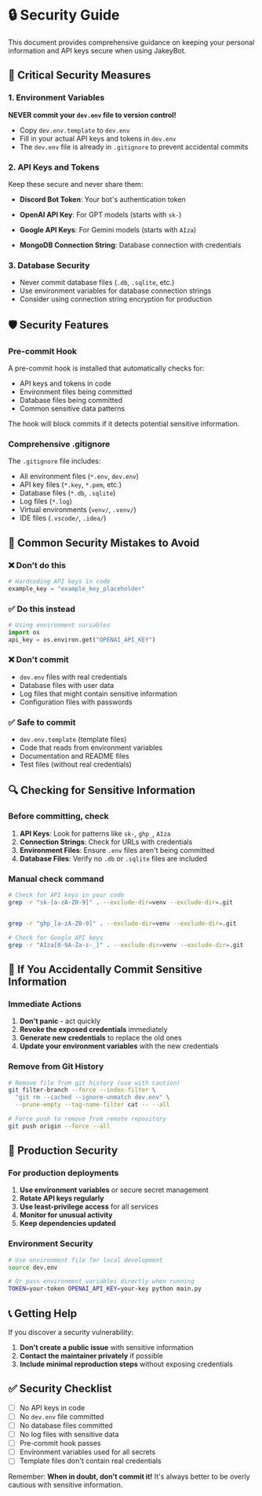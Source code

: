 # 🔒 Security Guide

This document provides comprehensive guidance on keeping your personal information and API keys secure when using JakeyBot.

## 🚨 Critical Security Measures

### 1. Environment Variables

**NEVER commit your `dev.env` file to version control!**

- Copy `dev.env.template` to `dev.env`
- Fill in your actual API keys and tokens in `dev.env`
- The `dev.env` file is already in `.gitignore` to prevent accidental commits

### 2. API Keys and Tokens

Keep these secure and never share them:

- **Discord Bot Token**: Your bot's authentication token
- **OpenAI API Key**: For GPT models (starts with `sk-`)
- **Google API Keys**: For Gemini models (starts with `AIza`)

- **MongoDB Connection String**: Database connection with credentials

### 3. Database Security

- Never commit database files (`.db`, `.sqlite`, etc.)
- Use environment variables for database connection strings
- Consider using connection string encryption for production

## 🛡️ Security Features

### Pre-commit Hook

A pre-commit hook is installed that automatically checks for:

- API keys and tokens in code
- Environment files being committed
- Database files being committed
- Common sensitive data patterns

The hook will block commits if it detects potential sensitive information.

### Comprehensive .gitignore

The `.gitignore` file includes:

- All environment files (`*.env`, `dev.env`)
- API key files (`*.key`, `*.pem`, etc.)
- Database files (`*.db`, `.sqlite`)
- Log files (`*.log`)
- Virtual environments (`venv/`, `.venv/`)
- IDE files (`.vscode/`, `.idea/`)

## 🚨 Common Security Mistakes to Avoid

### ❌ Don't do this

```python
# Hardcoding API keys in code
example_key = "example_key_placeholder"
```

### ✅ Do this instead

```python
# Using environment variables
import os
api_key = os.environ.get("OPENAI_API_KEY")
```

### ❌ Don't commit

- `dev.env` files with real credentials
- Database files with user data
- Log files that might contain sensitive information
- Configuration files with passwords

### ✅ Safe to commit

- `dev.env.template` (template files)
- Code that reads from environment variables
- Documentation and README files
- Test files (without real credentials)

## 🔍 Checking for Sensitive Information

### Before committing, check

1. **API Keys**: Look for patterns like `sk-`, `ghp_`, `AIza`
2. **Connection Strings**: Check for URLs with credentials
3. **Environment Files**: Ensure `.env` files aren't being committed
4. **Database Files**: Verify no `.db` or `.sqlite` files are included

### Manual check command

```bash
# Check for API keys in your code
grep -r "sk-[a-zA-Z0-9]" . --exclude-dir=venv --exclude-dir=.git


grep -r "ghp_[a-zA-Z0-9]" . --exclude-dir=venv --exclude-dir=.git

# Check for Google API keys
grep -r "AIza[0-9A-Za-z-_]" . --exclude-dir=venv --exclude-dir=.git
```

## 🚨 If You Accidentally Commit Sensitive Information

### Immediate Actions

1. **Don't panic** - act quickly
2. **Revoke the exposed credentials** immediately
3. **Generate new credentials** to replace the old ones
4. **Update your environment variables** with the new credentials

### Remove from Git History

```bash
# Remove file from git history (use with caution)
git filter-branch --force --index-filter \
  "git rm --cached --ignore-unmatch dev.env" \
  --prune-empty --tag-name-filter cat -- --all

# Force push to remove from remote repository
git push origin --force --all
```

## 🔐 Production Security

### For production deployments

1. **Use environment variables** or secure secret management
2. **Rotate API keys regularly**
3. **Use least-privilege access** for all services
4. **Monitor for unusual activity**
5. **Keep dependencies updated**

### Environment Security

```bash
# Use environment file for local development
source dev.env

# Or pass environment variables directly when running
TOKEN=your-token OPENAI_API_KEY=your-key python main.py
```

## 📞 Getting Help

If you discover a security vulnerability:

1. **Don't create a public issue** with sensitive information
2. **Contact the maintainer privately** if possible
3. **Include minimal reproduction steps** without exposing credentials

## ✅ Security Checklist

- [ ] No API keys in code
- [ ] No `dev.env` file committed
- [ ] No database files committed
- [ ] No log files with sensitive data
- [ ] Pre-commit hook passes
- [ ] Environment variables used for all secrets
- [ ] Template files don't contain real credentials

Remember: **When in doubt, don't commit it!** It's always better to be overly cautious with sensitive information.
